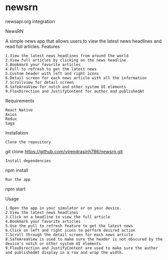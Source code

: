 # newsrn
newsapi.org integration


NewsRN

A simple news app that allows users to view the latest news headlines and read full articles.
Features

    1.View the latest news headlines from around the world
    2.View full articles by clicking on the news headline
    3.Bookmark your favorite articles
    4.Pull to refresh to get the latest news
    5.Custom header with left and right icons
    6.Detail screen for each news article with all the information
    7.Scrollview for detail screen
    8.SafeAreaView for notch and other system UI elements
    9.FlexDirection and JustifyContent for author and publishedAt
    
Requirements

    React Native
    Axios
    Redux
    Saga

Installation

    Clone the repository

git clone https://github.com/virendrasinh786/newsrn.git

    Install dependencies

npm install

    Run the app

npm start

Usage

    1.Open the app in your simulator or on your device.
    2.View the latest news headlines
    3.Click on a headline to view the full article
    4.Bookmark your favorite articles
    5.Use the pull to refresh feature to get the latest news
    6.Click on left and right icons to perform desired action
    7.Scroll through the detail screen for each news article
    8.SafeAreaView is used to make sure the header is not obscured by the device's notch or other system UI elements
    9.FlexDirection and JustifyContent are used to make sure the author and publishedAt display in a row and wrap the width.
